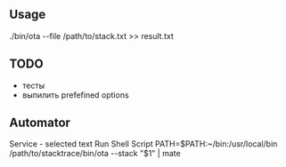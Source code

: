 ## Usage

./bin/ota --file /path/to/stack.txt >> result.txt

## TODO

 * тесты
 * выпилить prefefined options

## Automator

Service - selected text
Run Shell Script
  PATH=$PATH:~/bin:/usr/local/bin
  /path/to/stacktrace/bin/ota --stack "$1" | mate
